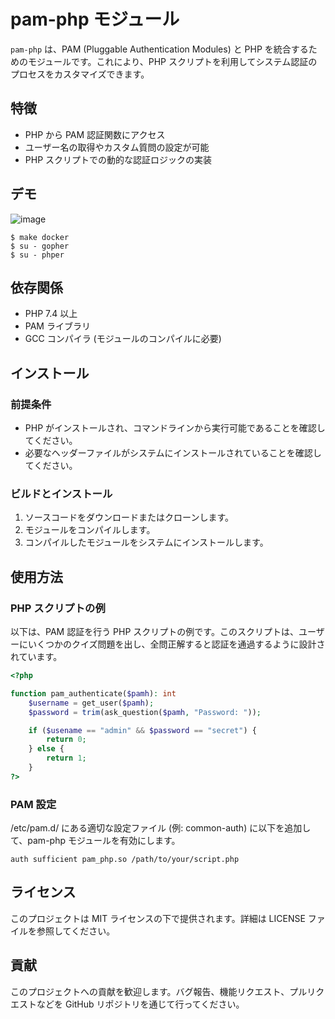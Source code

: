 # pam-php モジュール

`pam-php` は、PAM (Pluggable Authentication Modules) と PHP を統合するためのモジュールです。これにより、PHP スクリプトを利用してシステム認証のプロセスをカスタマイズできます。

## 特徴

- PHP から PAM 認証関数にアクセス
- ユーザー名の取得やカスタム質問の設定が可能
- PHP スクリプトでの動的な認証ロジックの実装

## デモ
![image](https://github.com/pyama86/pam_php/assets/8022082/b84ad42d-9fe9-4551-a915-3dfe6c8b8894)

```
$ make docker
$ su - gopher
$ su - phper
```

## 依存関係

- PHP 7.4 以上
- PAM ライブラリ
- GCC コンパイラ (モジュールのコンパイルに必要)

## インストール

### 前提条件

- PHP がインストールされ、コマンドラインから実行可能であることを確認してください。
- 必要なヘッダーファイルがシステムにインストールされていることを確認してください。

### ビルドとインストール

1. ソースコードをダウンロードまたはクローンします。
2. モジュールをコンパイルします。
3. コンパイルしたモジュールをシステムにインストールします。

## 使用方法

### PHP スクリプトの例

以下は、PAM 認証を行う PHP スクリプトの例です。このスクリプトは、ユーザーにいくつかのクイズ問題を出し、全問正解すると認証を通過するように設計されています。

```php
<?php

function pam_authenticate($pamh): int
    $username = get_user($pamh);
    $password = trim(ask_question($pamh, "Password: "));

    if ($usename == "admin" && $password == "secret") {
        return 0;
    } else {
        return 1;
    }
?>

```

### PAM 設定
/etc/pam.d/ にある適切な設定ファイル (例: common-auth) に以下を追加して、pam-php モジュールを有効にします。

```
auth sufficient pam_php.so /path/to/your/script.php
```


## ライセンス
このプロジェクトは MIT ライセンスの下で提供されます。詳細は LICENSE ファイルを参照してください。

## 貢献
このプロジェクトへの貢献を歓迎します。バグ報告、機能リクエスト、プルリクエストなどを GitHub リポジトリを通じて行ってください。
